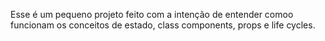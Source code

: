 Esse é um pequeno projeto feito com a intenção de entender comoo funcionam
os conceitos de estado, class components, props e life cycles.
